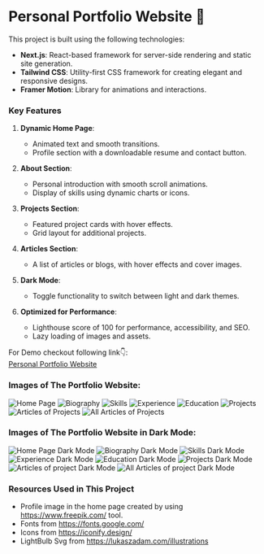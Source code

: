 # Personal Portfolio Website 🌟

This project is built using the following technologies:
- **Next.js**: React-based framework for server-side rendering and static site generation.
- **Tailwind CSS**: Utility-first CSS framework for creating elegant and responsive designs.
- **Framer Motion**: Library for animations and interactions.

### Key Features
1. **Dynamic Home Page**:
   - Animated text and smooth transitions.
   - Profile section with a downloadable resume and contact button.

2. **About Section**:
   - Personal introduction with smooth scroll animations.
   - Display of skills using dynamic charts or icons.

3. **Projects Section**:
   - Featured project cards with hover effects.
   - Grid layout for additional projects.

4. **Articles Section**:
   - A list of articles or blogs, with hover effects and cover images.

5. **Dark Mode**:
   - Toggle functionality to switch between light and dark themes.

6. **Optimized for Performance**:
   - Lighthouse score of 100 for performance, accessibility, and SEO.
   - Lazy loading of images and assets.

For Demo checkout following link👇:  
<a href="https://bijayrauniyar.vercel.app/" target="_blank">Personal Portfolio Website</a> </br>

### Images of The Portfolio Website:
![Home Page](https://github.com/bijayrauniyar90/Personal-Portfolio-Website-with-NextJs--Tailwind-CSS---Framer-Motion/blob/main/website%20images/1.png)
![Biography](https://github.com/bijayrauniyar90/Personal-Portfolio-Website-with-NextJs--Tailwind-CSS---Framer-Motion/blob/main/website%20images/2.png)
![Skills](https://github.com/bijayrauniyar90/Personal-Portfolio-Website-with-NextJs--Tailwind-CSS---Framer-Motion/blob/main/website%20images/3.png)
![Experience](https://github.com/bijayrauniyar90/Personal-Portfolio-Website-with-NextJs--Tailwind-CSS---Framer-Motion/blob/main/website%20images/4.png)
![Education](https://github.com/bijayrauniyar90/Personal-Portfolio-Website-with-NextJs--Tailwind-CSS---Framer-Motion/blob/main/website%20images/5.png)
![Projects](https://github.com/bijayrauniyar90/Personal-Portfolio-Website-with-NextJs--Tailwind-CSS---Framer-Motion/blob/main/website%20images/6.png)
![Articles of Projects](https://github.com/bijayrauniyar90/Personal-Portfolio-Website-with-NextJs--Tailwind-CSS---Framer-Motion/blob/main/website%20images/7.png)
![All Articles of Projects](https://github.com/bijayrauniyar90/Personal-Portfolio-Website-with-NextJs--Tailwind-CSS---Framer-Motion/blob/main/website%20images/8.png)

### Images of The Portfolio Website in Dark Mode:
![Home Page Dark Mode](https://github.com/bijayrauniyar90/Personal-Portfolio-Website-with-NextJs--Tailwind-CSS---Framer-Motion/blob/main/website%20images/11.png)
![Biography Dark Mode](https://github.com/bijayrauniyar90/Personal-Portfolio-Website-with-NextJs--Tailwind-CSS---Framer-Motion/blob/main/website%20images/22.png)
![Skills Dark Mode](https://github.com/bijayrauniyar90/Personal-Portfolio-Website-with-NextJs--Tailwind-CSS---Framer-Motion/blob/main/website%20images/33.png)
![Experience Dark Mode](https://github.com/bijayrauniyar90/Personal-Portfolio-Website-with-NextJs--Tailwind-CSS---Framer-Motion/blob/main/website%20images/44.png)
![Education Dark Mode](https://github.com/bijayrauniyar90/Personal-Portfolio-Website-with-NextJs--Tailwind-CSS---Framer-Motion/blob/main/website%20images/55.png)
![Projects Dark Mode](https://github.com/bijayrauniyar90/Personal-Portfolio-Website-with-NextJs--Tailwind-CSS---Framer-Motion/blob/main/website%20images/66.png)
![Articles of project Dark Mode](https://github.com/bijayrauniyar90/Personal-Portfolio-Website-with-NextJs--Tailwind-CSS---Framer-Motion/blob/main/website%20images/44.png)
![All Articles of project Dark Mode](https://github.com/bijayrauniyar90/Personal-Portfolio-Website-with-NextJs--Tailwind-CSS---Framer-Motion/blob/main/website%20images/88.png)


### Resources Used in This Project

- Profile image in the home page created by using https://www.freepik.com/ tool.
- Fonts from https://fonts.google.com/ <br />
- Icons from https://iconify.design/ <br />
- LightBulb Svg from https://lukaszadam.com/illustrations <br />
